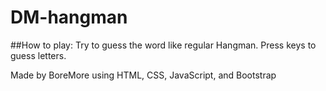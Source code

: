 # DM-hangman
##How to play:
Try to guess the word like regular Hangman. Press keys to guess letters.

Made by BoreMore using HTML, CSS, JavaScript, and Bootstrap

